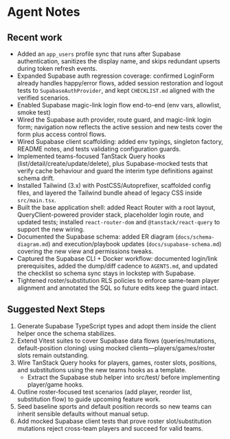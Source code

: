 # Agent Notes

## Recent work
- Added an `app_users` profile sync that runs after Supabase authentication, sanitizes the display name, and skips redundant upserts during token refresh events.
- Expanded Supabase auth regression coverage: confirmed LoginForm already handles happy/error flows, added session restoration and logout tests to `SupabaseAuthProvider`, and kept `CHECKLIST.md` aligned with the verified scenarios.
- Enabled Supabase magic-link login flow end-to-end (env vars, allowlist, smoke test)
- Wired the Supabase auth provider, route guard, and magic-link login form; navigation now reflects the active session and new tests cover the form plus access control flows.
- Wired Supabase client scaffolding: added env typings, singleton factory, README notes, and tests validating configuration guards.
- Implemented teams-focused TanStack Query hooks (list/detail/create/update/delete), plus Supabase-mocked tests that verify cache behaviour and guard the interim type definitions against schema drift.
- Installed Tailwind (3.x) with PostCSS/Autoprefixer, scaffolded config files, and layered the Tailwind bundle ahead of legacy CSS inside `src/main.tsx`.
- Built the base application shell: added React Router with a root layout, QueryClient-powered provider stack, placeholder login route, and updated tests; installed `react-router-dom` and `@tanstack/react-query` to support the new wiring.
- Documented the Supabase schema: added ER diagram (`docs/schema-diagram.md`) and execution/playbook updates (`docs/supabase-schema.md`) covering the new view and permissions tweaks.
- Captured the Supabase CLI + Docker workflow: documented login/link prerequisites, added the dump/diff cadence to `AGENTS.md`, and updated the checklist so schema sync stays in lockstep with Supabase.
- Tightened roster/substitution RLS policies to enforce same-team player alignment and annotated the SQL so future edits keep the guard intact.

## Suggested Next Steps
1. Generate Supabase TypeScript types and adopt them inside the client helper once the schema stabilizes.
2. Extend Vitest suites to cover Supabase data flows (queries/mutations, default-position cloning) using mocked clients—players/games/roster slots remain outstanding.
3. Wire TanStack Query hooks for players, games, roster slots, positions, and substitutions using the new teams hooks as a template.
    - Extract the Supabase stub helper into src/test/ before implementing player/game hooks.
4. Outline roster-focused test scenarios (add player, reorder list, substitution flow) to guide upcoming feature work.
5. Seed baseline sports and default position records so new teams can inherit sensible defaults without manual setup.
6. Add mocked Supabase client tests that prove roster slot/substitution mutations reject cross-team players and succeed for valid teams.
